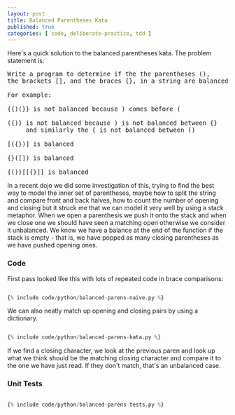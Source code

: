 ```yaml
---
layout: post
title: Balanced Parentheses Kata
published: true
categories: [ code, deliberate-practice, tdd ]
---
```


Here's a quick solution to the balanced parentheses kata. The problem statement is:

<pre>
Write a program to determine if the the parentheses (),
the brackets [], and the braces {}, in a string are balanced.

For example:

{{)(}} is not balanced because ) comes before (

({)} is not balanced because ) is not balanced between {}
     and similarly the { is not balanced between ()

[({})] is balanced

{}([]) is balanced

{()}[[{}]] is balanced
</pre>   

In a recent dojo we did some investigation of this, trying to find the best way to model the inner set of parentheses, maybe 
how to split the string and compare front and back halves, how to count the number of opening and closing but it struck me 
that we can model it very well by using a stack metaphor. When we open a parenthesis we push it onto the stack and when we 
close one we should have seen a matching open otherwise we consider it unbalanced. We know we have a balance at the end of the 
function if the stack is empty - that is, we have popped as many closing parentheses as we have pushed opening ones. 

### Code

First pass looked like this with lots of repeated code in brace comparisons:

```python

{% include code/python/balanced-parens-naive.py %}

```

We can also neatly match up opening and closing pairs by using a dictionary. 


```python

{% include code/python/balanced-parens-kata.py %}

```

If we find a closing character, we look at the previous 
paren and look up what we think should be the matching closing character and compare it to the one we have just read. If they 
don't match, that's an unbalanced case. 


### Unit Tests

```python

{% include code/python/balanced-parens-tests.py %}

```
